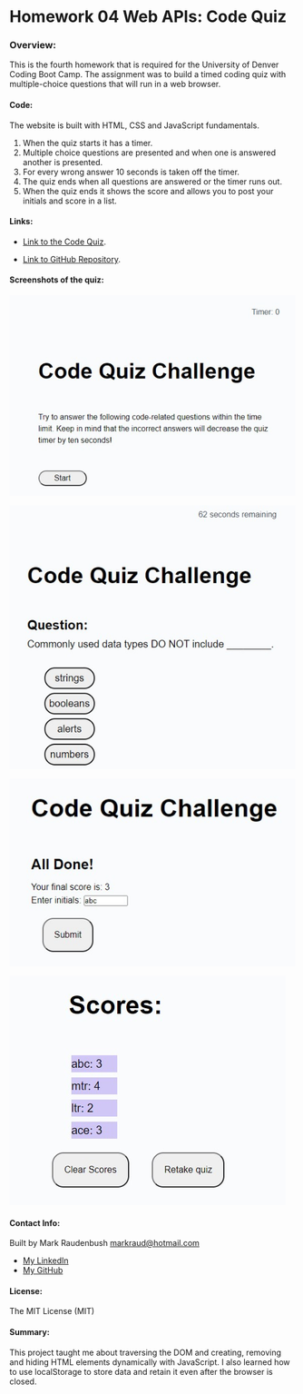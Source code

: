 # Homework 04 Web APIs: Code Quiz

### Overview:
This is the fourth homework that is required for the University of Denver Coding Boot Camp.  The assignment was to build a timed coding quiz with multiple-choice questions 
that will run in a web browser.   


#### Code: 
The website is built with HTML, CSS and JavaScript fundamentals.  
1. When the quiz starts it has a timer. 
2. Multiple choice questions are presented and when one is answered another is presented. 
3. For every wrong answer 10 seconds is taken off the timer. 
4. The quiz ends when all questions are answered or the timer runs out. 
5. When the quiz ends it shows the score and allows you to post your initials and score in a list. 


#### Links:

- [Link to the Code Quiz](https://markraud.github.io/hw-04-web-apis-code-quiz/).

- [Link to GitHub Repository](https://github.com/markraud/hw-04-web-apis-code-quiz).



#### Screenshots of the quiz:

![Quiz Start](assets/Screenshot-1.jpg "Start")

![Questions](assets/Screenshot-2.jpg "Questions")

![Submit Initials](assets/Screenshot-3.jpg "Submit Initials")

![List of Scores](assets/Screenshot-4.jpg "List of Scores")

#### Contact Info:
Built by Mark Raudenbush
markraud@hotmail.com
- [My LinkedIn](https://www.linkedin.com/in/markraudenbush)
- [My GitHub](https://github.com/markraud?tab=stars)

#### License:
The MIT License (MIT)

#### Summary:

This project taught me about traversing the DOM and creating, removing and hiding HTML elements dynamically with JavaScript.
I also learned how to use localStorage to store data and retain it even after the browser is closed.  
